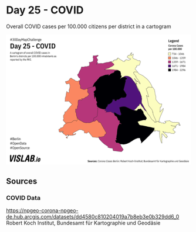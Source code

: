 # Day 25 - COVID
Overall COVID cases per 100.000 citizens per district in a cartogram 

![25](25.png)

## Sources

### COVID Data

https://npgeo-corona-npgeo-de.hub.arcgis.com/datasets/dd4580c810204019a7b8eb3e0b329dd6_0
Robert Koch Institut, Bundesamt für Kartographie und Geodäsie